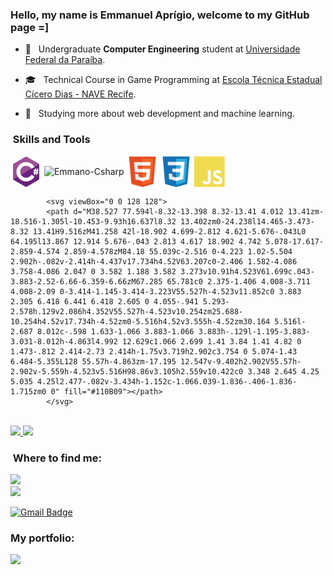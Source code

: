 <h3> Hello, my name is Emmanuel Aprígio, welcome to my GitHub page =] </h3>
 

- 📖 &nbsp; Undergraduate **Computer Engineering** student at <a href="https://www.ufpb.br/">Universidade Federal da Paraíba</a>.

- 🎓 &nbsp; Technical Course in Game Programming at <a href="https://oifuturo.org.br/programas/nave/">Escola Técnica Estadual Cícero Dias - NAVE Recife</a>.

- 🌱 &nbsp; Studying more about web development and machine learning.

  
<h3> &nbsp;Skills and Tools</h3>

<div style="display: inline_block">
	  <img align="center" alt="Emmano-Csharp" height="50" width="50" src="https://raw.githubusercontent.com/devicons/devicon/master/icons/csharp/csharp-original.svg">
	  <img align="center" alt="Emmano-Csharp" height="50" width="50" src="https://cdn.jsdelivr.net/gh/devicons/devicon/icons/c/c-original.svg" />
	  <img align="center" alt="Emmano-HTML" height="50" width="50" src="https://raw.githubusercontent.com/devicons/devicon/master/icons/html5/html5-original.svg">
	  <img align="center" alt="Emmano-CSS" height="50" width="50" src="https://raw.githubusercontent.com/devicons/devicon/master/icons/css3/css3-original.svg">
	  <img align="center" alt="Emmano-Js" height="50" width="50" src="https://raw.githubusercontent.com/devicons/devicon/master/icons/javascript/javascript-plain.svg">
	
            <svg viewBox="0 0 128 128">
            <path d="M38.527 77.594l-8.32-13.398 8.32-13.41 4.012 13.41zm-18.516-1.305l-10.453-9.93h16.637l8.32 13.402zm0-24.238l14.465-3.473-8.32 13.41H9.516zM41.258 42l-18.902 4.699-2.812 4.621-5.676-.043L0 64.195l13.867 12.914 5.676-.043 2.813 4.617 18.902 4.742 5.078-17.617-2.859-4.574 2.859-4.578zM84.18 55.039c-2.516 0-4.223 1.02-5.504 2.902h-.082v-2.414h-4.437v17.734h4.52V63.207c0-2.406 1.582-4.086 3.758-4.086 2.047 0 3.582 1.188 3.582 3.273v10.91h4.523V61.699c.043-3.883-2.52-6.66-6.359-6.66zM67.285 65.781c0 2.375-1.406 4.008-3.711 4.008-2.09 0-3.414-1.145-3.414-3.223V55.527h-4.523v11.852c0 3.883 2.305 6.418 6.441 6.418 2.605 0 4.055-.941 5.293-2.578h.129v2.086h4.352V55.527h-4.523v10.254zm25.688-10.254h4.52v17.734h-4.52zm0-5.516h4.52v3.555h-4.52zm30.164 5.516l-2.687 8.012c-.598 1.633-1.066 3.883-1.066 3.883h-.129l-1.195-3.883-3.031-8.012h-4.863l4.992 12.629c1.066 2.699 1.41 3.84 1.41 4.82 0 1.473-.812 2.414-2.73 2.414h-1.75v3.719h2.902c3.754 0 5.074-1.43 6.484-5.355L128 55.57h-4.863zm-17.195 12.547v-9.402h2.902V55.57h-2.902v-5.559h-4.523v5.516H98.86v3.105h2.559v10.422c0 3.348 2.645 4.25 5.035 4.25l2.477-.082v-3.434h-1.152c-1.066.039-1.836-.406-1.836-1.715zm0 0" fill="#110B09"></path>
            </svg>
          
 </div>
<br/>
<div>
  <a href="https://github.com/emmano2997">
  <img height="180em" src="https://github-readme-stats.vercel.app/api?username=emmano2997&show_icons=true&theme=dracula&include_all_commits=true&count_private=true"/>
  <img height="180em" src="https://github-readme-stats.vercel.app/api/top-langs/?username=emmano2997&layout=compact&langs_count=7&theme=dracula"/>
</div>
</a>

<h3> &nbsp;Where to find me: </h3>

<div> 
<a href="https://www.linkedin.com/in/emmanuel-apr%C3%ADgio-cavalcanti-dos-santos-52a8871b8/" target="_blank"><img src="https://img.shields.io/badge/-LinkedIn-%230077B5?style=for-the-badge&logo=linkedin&logoColor=white" target="_blank"></a> 
 </br>
<a href="https://www.instagram.com/emmano.png/" target="_blank"><img src="https://img.shields.io/badge/Instagram-E4405F?style=for-the-badge&logo=instagram&logoColor=white" target="_blank"></a>

[![Gmail Badge](https://img.shields.io/badge/-emmanuel.cavalcanti2003@gmail.com-c14438?style=flat-square&logo=Gmail&logoColor=white&link=mailto:emmanuel.cavalcanti2003@gmail.com)](mailto:emmanuel.cavalcanti2003@gmail.com)

<h3> My portfolio: </h3> 
 <a href="https://emmano2997.github.io/"> 
   <img src="https://img.icons8.com/cotton/64/000000/website.png"
 </a>
 

</div>
